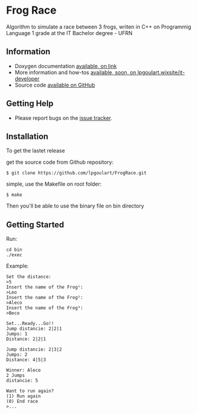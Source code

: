 # Frog Race

Algorithm to simulate a race between 3 frogs, writen in C++ on Programmig Language 1 grade at the IT Bachelor degree - UFRN

## Information

* Doxygen documentation [available, on link](index.html)
* More information and how-tos [available, soon, on lpgoulart.wixsite/it-developer](https://lpgoulart.wixsite.com/it-developer)
* Source code [available on GitHub](https://github.com/lpgoulart/FrogRace)

## Getting Help

* Please report bugs on the [issue tracker](https://github.com/lpgoulart/FrogRace/issues).

## Installation

To get the lastet release

get the source code from Github repository:

```
$ git clone https://github.com/lpgoulart/FrogRace.git
```

simple, use the Makefile on root folder:

```
$ make
```

Then you'll be able to use the binary file on bin directory

## Getting Started

Run:

	cd bin
	./exec

Example:

	Set the distance: 
	>5
	Insert the name of the Frog¹: 
	>Leo
	Insert the name of the Frog²: 
 	>Aleco
	Insert the name of the Frog³: 
	>Beco

	Set...Ready...Go!!
	Jump distancie: 2|2|1
	Jumps: 1
	Distance: 2|2|1

	Jump distancie: 2|3|2
	Jumps: 2
	Distance: 4|5|3

	Winner: Aleco
	2 Jumps
	distancie: 5
		
	Want to run again? 
	(1) Run again
	(0) End race 
	>...



